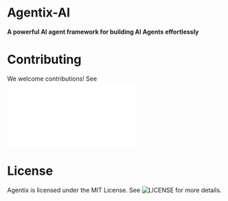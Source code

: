 # Agentix-AI
**A powerful AI agent framework for building AI Agents effortlessly**

# Contributing
We welcome contributions! See ![CONTRIBUTING](CONTRIBUTING.md)

# License

Agentix is licensed under the MIT License. See ![LICENSE](LICENSE) for more details.
